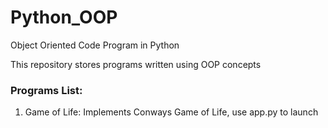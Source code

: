 # Python_OOP
Object Oriented Code Program in Python

This repository stores programs written using OOP concepts

### Programs List:
1) Game of Life: Implements Conways Game of Life, use app.py to launch

